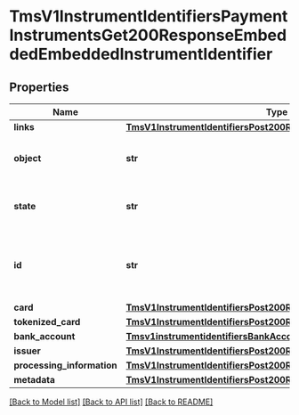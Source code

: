 # TmsV1InstrumentIdentifiersPaymentInstrumentsGet200ResponseEmbeddedEmbeddedInstrumentIdentifier

## Properties
Name | Type | Description | Notes
------------ | ------------- | ------------- | -------------
**links** | [**TmsV1InstrumentIdentifiersPost200ResponseLinks**](TmsV1InstrumentIdentifiersPost200ResponseLinks.md) |  | [optional] 
**object** | **str** | &#39;Describes type of token.&#39;  Valid values: - instrumentIdentifier  | [optional] 
**state** | **str** | &#39;Current state of the token.&#39;  Valid values: - ACTIVE - CLOSED  | [optional] 
**id** | **str** | The ID of the existing instrument identifier to be linked to the newly created payment instrument. | [optional] 
**card** | [**TmsV1InstrumentIdentifiersPost200ResponseCard**](TmsV1InstrumentIdentifiersPost200ResponseCard.md) |  | [optional] 
**tokenized_card** | [**TmsV1InstrumentIdentifiersPost200ResponseTokenizedCard**](TmsV1InstrumentIdentifiersPost200ResponseTokenizedCard.md) |  | [optional] 
**bank_account** | [**Tmsv1instrumentidentifiersBankAccount**](Tmsv1instrumentidentifiersBankAccount.md) |  | [optional] 
**issuer** | [**TmsV1InstrumentIdentifiersPost200ResponseIssuer**](TmsV1InstrumentIdentifiersPost200ResponseIssuer.md) |  | [optional] 
**processing_information** | [**TmsV1InstrumentIdentifiersPost200ResponseProcessingInformation**](TmsV1InstrumentIdentifiersPost200ResponseProcessingInformation.md) |  | [optional] 
**metadata** | [**TmsV1InstrumentIdentifiersPost200ResponseMetadata**](TmsV1InstrumentIdentifiersPost200ResponseMetadata.md) |  | [optional] 

[[Back to Model list]](../README.md#documentation-for-models) [[Back to API list]](../README.md#documentation-for-api-endpoints) [[Back to README]](../README.md)


